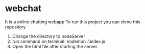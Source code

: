 # webchat
It is a online chatting webapp
To run this project you can clone this repository
1. Change the directory to nodeServer
2. run command on terminal: nodemon .\index.js
3. Open the html file after starting the server.
